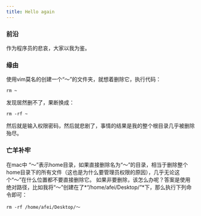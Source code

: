 ```yaml
---
title: Hello again
---
```

### 前沿
作为程序员的悲哀，大家以我为鉴。

### 缘由
使用vim莫名的创建一个“～”的文件夹，就想着删除它，执行代码：
```
rm ~
```
发现居然删不了，果断换成：
```
rm -rf ~
```
然后就是输入权限密码，然后就悲剧了，事情的结果是我的整个根目录几乎被删除殆尽。

### 亡羊补牢
在mac中 “～”表示home目录，如果直接删除名为“～”的目录，相当于删除整个home目录下的所有文件（这也是为什么要管理员权限的原因），几乎无论这个“～”在什么位置都不要直接删除它。
如果非要删除，该怎么办呢？答案是使用绝对路径，比如我将“～”创建在了*“/home/afei/Desktop/”*下，那么执行下列命令即可：
```
rm -rf /home/afei/Desktop/～
```
